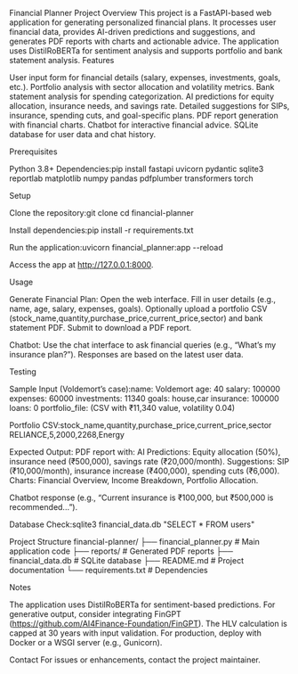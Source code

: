 Financial Planner Project
Overview
This project is a FastAPI-based web application for generating personalized financial plans. It processes user financial data, provides AI-driven predictions and suggestions, and generates PDF reports with charts and actionable advice. The application uses DistilRoBERTa for sentiment analysis and supports portfolio and bank statement analysis.
Features

User input form for financial details (salary, expenses, investments, goals, etc.).
Portfolio analysis with sector allocation and volatility metrics.
Bank statement analysis for spending categorization.
AI predictions for equity allocation, insurance needs, and savings rate.
Detailed suggestions for SIPs, insurance, spending cuts, and goal-specific plans.
PDF report generation with financial charts.
Chatbot for interactive financial advice.
SQLite database for user data and chat history.

Prerequisites

Python 3.8+
Dependencies:pip install fastapi uvicorn pydantic sqlite3 reportlab matplotlib numpy pandas pdfplumber transformers torch



Setup

Clone the repository:git clone <repository-url>
cd financial-planner


Install dependencies:pip install -r requirements.txt


Run the application:uvicorn financial_planner:app --reload


Access the app at http://127.0.0.1:8000.

Usage

Generate Financial Plan:
Open the web interface.
Fill in user details (e.g., name, age, salary, expenses, goals).
Optionally upload a portfolio CSV (stock_name,quantity,purchase_price,current_price,sector) and bank statement PDF.
Submit to download a PDF report.


Chatbot:
Use the chat interface to ask financial queries (e.g., “What’s my insurance plan?”).
Responses are based on the latest user data.



Testing

Sample Input (Voldemort’s case):name: Voldemort
age: 40
salary: 100000
expenses: 60000
investments: 11340
goals: house,car
insurance: 100000
loans: 0
portfolio_file: (CSV with ₹11,340 value, volatility 0.04)


Portfolio CSV:stock_name,quantity,purchase_price,current_price,sector
RELIANCE,5,2000,2268,Energy


Expected Output:
PDF report with:
AI Predictions: Equity allocation (50%), insurance need (₹500,000), savings rate (₹20,000/month).
Suggestions: SIP (₹10,000/month), insurance increase (₹400,000), spending cuts (₹6,000).
Charts: Financial Overview, Income Breakdown, Portfolio Allocation.


Chatbot response (e.g., “Current insurance is ₹100,000, but ₹500,000 is recommended...”).


Database Check:sqlite3 financial_data.db "SELECT * FROM users"



Project Structure
financial-planner/
├── financial_planner.py  # Main application code
├── reports/              # Generated PDF reports
├── financial_data.db     # SQLite database
├── README.md             # Project documentation
└── requirements.txt      # Dependencies

Notes

The application uses DistilRoBERTa for sentiment-based predictions. For generative output, consider integrating FinGPT (https://github.com/AI4Finance-Foundation/FinGPT).
The HLV calculation is capped at 30 years with input validation.
For production, deploy with Docker or a WSGI server (e.g., Gunicorn).

Contact
For issues or enhancements, contact the project maintainer.
